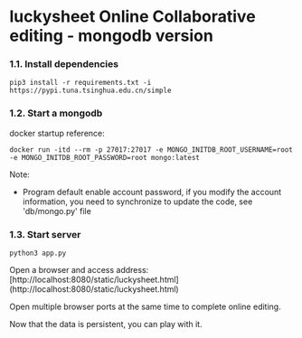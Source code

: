 # luckysheet Online Collaborative editing - mongodb version

### 1.1. Install dependencies
```shell script
pip3 install -r requirements.txt -i https://pypi.tuna.tsinghua.edu.cn/simple
```

### 1.2. Start a mongodb
docker startup reference:
```shell script
docker run -itd --rm -p 27017:27017 -e MONGO_INITDB_ROOT_USERNAME=root -e MONGO_INITDB_ROOT_PASSWORD=root mongo:latest
```
Note:
- Program default enable account password, if you modify the account information, you need to synchronize to update the code, see 'db/mongo.py' file

### 1.3. Start server
```shell script
python3 app.py
```

Open a browser and access address: [http://localhost:8080/static/luckysheet.html] (http://localhost:8080/static/luckysheet.html)

Open multiple browser ports at the same time to complete online editing.

Now that the data is persistent, you can play with it.
